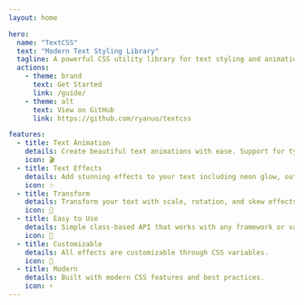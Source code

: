 ```yaml
---
layout: home

hero:
  name: "TextCSS"
  text: "Modern Text Styling Library"
  tagline: A powerful CSS utility library for text styling and animations
  actions:
    - theme: brand
      text: Get Started
      link: /guide/
    - theme: alt
      text: View on GitHub
      link: https://github.com/ryanuo/textcss

features:
  - title: Text Animation
    details: Create beautiful text animations with ease. Support for typing effects, fade-ins, and more.
    icon: 🎬
  - title: Text Effects
    details: Add stunning effects to your text including neon glow, outlines, and fancy underlines.
    icon: ✨
  - title: Transform
    details: Transform your text with scale, rotation, and skew effects.
    icon: 🔄
  - title: Easy to Use
    details: Simple class-based API that works with any framework or vanilla HTML.
    icon: 🚀
  - title: Customizable
    details: All effects are customizable through CSS variables.
    icon: 🎨
  - title: Modern
    details: Built with modern CSS features and best practices.
    icon: ⚡
---
```

